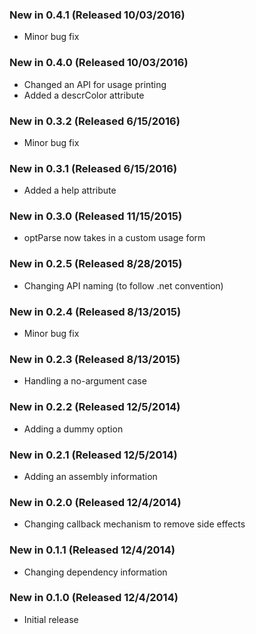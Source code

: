 ### New in 0.4.1 (Released 10/03/2016)
* Minor bug fix

### New in 0.4.0 (Released 10/03/2016)
* Changed an API for usage printing
* Added a descrColor attribute

### New in 0.3.2 (Released 6/15/2016)
* Minor bug fix

### New in 0.3.1 (Released 6/15/2016)
* Added a help attribute

### New in 0.3.0 (Released 11/15/2015)
* optParse now takes in a custom usage form

### New in 0.2.5 (Released 8/28/2015)
* Changing API naming (to follow .net convention)

### New in 0.2.4 (Released 8/13/2015)
* Minor bug fix

### New in 0.2.3 (Released 8/13/2015)
* Handling a no-argument case

### New in 0.2.2 (Released 12/5/2014)
* Adding a dummy option

### New in 0.2.1 (Released 12/5/2014)
* Adding an assembly information

### New in 0.2.0 (Released 12/4/2014)
* Changing callback mechanism to remove side effects

### New in 0.1.1 (Released 12/4/2014)
* Changing dependency information

### New in 0.1.0 (Released 12/4/2014)
* Initial release
